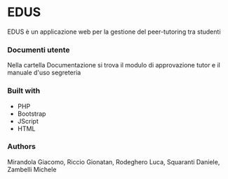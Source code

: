 # EDUS
EDUS è un applicazione web per la gestione del peer-tutoring tra studenti

### Documenti utente
Nella cartella Documentazione si trova il modulo di approvazione tutor e il manuale d'uso segreteria

### Built with
+ PHP
+ Bootstrap
+ JScript
+ HTML

### Authors
Mirandola Giacomo, Riccio Gionatan, Rodeghero Luca, Squaranti Daniele, Zambelli Michele
